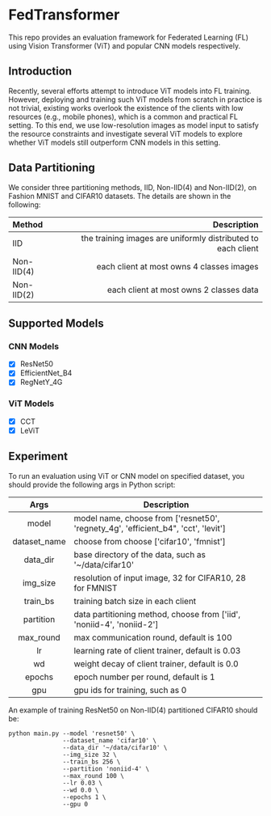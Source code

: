 # FedTransformer
This repo provides an evaluation framework for Federated Learning (FL) using Vision Transformer (ViT) and popular CNN models 
respectively.      

## Introduction
Recently, several efforts attempt to introduce ViT models into FL training. However, deploying and training such ViT models from scratch in practice is
not trivial, existing works overlook the existence of the clients with low resources (e.g., mobile phones), which is a
common and practical FL setting. To this end, we use low-resolution images as model input to satisfy the resource
constraints and investigate several ViT models to explore whether ViT models still outperform CNN models in this
setting. 

## Data Partitioning
We consider three partitioning methods, IID, Non-IID(4) and Non-IID(2), on Fashion MNIST and CIFAR10 datasets. The details 
are shown in the following:  

| Method  | Description  |
| :----------- |-----------:|
| IID  | the training images are uniformly distributed to each client  |
| Non-IID(4)  | each client at most owns 4 classes images  |
| Non-IID(2)  | each client at most owns 2 classes data  |

## Supported Models
### CNN Models
- [x] ResNet50
- [x] EfficientNet_B4
- [x] RegNetY_4G

### ViT Models
- [x] CCT
- [x] LeViT
 
## Experiment
To run an evaluation using ViT or CNN model on specified dataset, you should provide the following args in Python script:


| Args  | Description |
| :-----------: |-----------|
| model | model name, choose from ['resnet50', 'regnety_4g', 'efficient_b4", 'cct', 'levit']|
| dataset_name | choose from choose ['cifar10', 'fmnist']|
| data_dir | base directory of the data, such as '~/data/cifar10'|
| img_size | resolution of input image, 32 for CIFAR10, 28 for FMNIST|
| train_bs | training batch size in each client |
| partition | data partitioning method, choose from ['iid', 'noniid-4', 'noniid-2'] |
| max_round | max communication round, default is 100 |
| lr | learning rate of client trainer, default is 0.03 |
| wd | weight decay of client trainer, default is 0.0 |
| epochs | epoch number per round, default is 1 |
| gpu | gpu ids for training, such as 0 |

An example of training ResNet50 on Non-IID(4) partitioned CIFAR10 should be:  
```shell script
python main.py --model 'resnet50' \              
               --dataset_name 'cifar10' \        
               --data_dir '~/data/cifar10' \      
               --img_size 32 \                   
               --train_bs 256 \                  
               --partition 'noniid-4' \                
               --max_round 100 \                  
               --lr 0.03 \                          
               --wd 0.0 \
               --epochs 1 \
               --gpu 0                           
```
